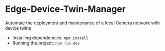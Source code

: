 # Edge-Device-Twin-Manager
Automate the deployment and maintenance of a local Camera network with device twins

- Installing dependencies: ``` npm install ```
- Running the project: ``` npm run dev ```
